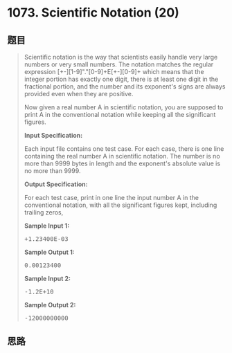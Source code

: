 <h1>1073. Scientific Notation (20)</h1>

## 题目

> <div id="problemContent">
> <p>
> Scientific notation is the way that scientists easily handle very large numbers or very small numbers.  The notation matches the regular expression [+-][1-9]"."[0-9]+E[+-][0-9]+ which means that the integer portion has exactly one digit, there is at least one digit in the fractional portion, and the number and its exponent's signs are always provided even when they are positive.</p>
> <p>
> Now given a real number A in scientific notation, you are supposed to print A in the conventional notation while keeping all the significant figures.</p>
> <p><b>
> Input Specification:
> </b></p>
> <p>
> Each input file contains one test case. For each case, there is one line containing the real number A in scientific notation. The number is no more than 9999 bytes in length and the exponent's absolute value is no more than 9999. </p>
> <p><b>
> Output Specification:
> </b></p>
> <p>
> For each test case, print in one line the input number A in the conventional notation, with all the significant figures kept, including trailing zeros,</p>
> <b>Sample Input 1:</b><pre>
> +1.23400E-03
> </pre>
> <b>Sample Output 1:</b><pre>
> 0.00123400
> </pre>
> <b>Sample Input 2:</b><pre>
> -1.2E+10
> </pre>
> <b>Sample Output 2:</b><pre>
> -12000000000
> </pre>
> </div>

## 思路

